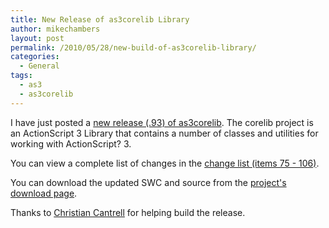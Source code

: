```yaml
---
title: New Release of as3corelib Library
author: mikechambers
layout: post
permalink: /2010/05/28/new-build-of-as3corelib-library/
categories:
  - General
tags:
  - as3
  - as3corelib
---
```


I have just posted a [new release (.93) of as3corelib][1]. The corelib project is an ActionScript 3 Library that contains a number of classes and utilities for working with ActionScript? 3. 

You can view a complete list of changes in the [change list (items 75 - 106)][2].

You can download the updated SWC and source from the [project's download page][1].

Thanks to [Christian Cantrell][3] for helping build the release.

 [1]: http://code.google.com/p/as3corelib/downloads/list
 [2]: http://code.google.com/p/as3corelib/source/list?num=75&start=116
 [3]: http://blogs.adobe.com/cantrell/